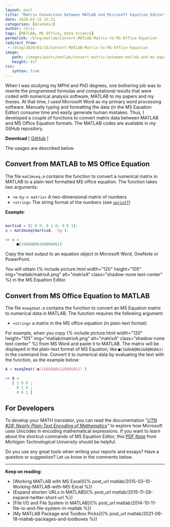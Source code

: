```yaml
---
layout: post
title: "Matrix Conversion between MATLAB and Microsoft Equation Editor"
date: 2020-01-15 15:21
categories: [Academic]
author: chris
tags: [MATLAB, MS Office, Data Science]
permalink: /blog/matlab/Convert-MATLAB-Matrix-to-MS-Office-Equation
redirect_from:
 - /blog/2020/01/15/Convert-MATLAB-Matrix-to-MS-Office-Equation
image: 
   path: /images/posts/matlab/convert-matrix-between-matlab-and-ms-equation.jpg
   height: 417
css:
   syntax: true
---
```


When I was studying my MPhil and PhD degrees, one bothering job was to rewrite the programmed formulas and computational results that were coded with numerical analysis software, MATLAB to my papers and my theses. At that time, I used Microsoft Word as my primary word processing software. Manually typing and formatting the data (in the MS Equation Editor) consume time and easily generate human mistakes. Thus, I developed a couple of functions to convert matrix data between MATLAB and MS Office Equation formats. The MATLAB codes are available in my GitHub repository.

**Download** [ [GitHub](https://github.com/chriskyfung/matlab-matrix-to-ms-office-equation) ]

The usages are described below.

## Convert from MATLAB to MS Office Equation

The file `mat2mseq.m` contains the function to convert a numerical matrix in MATLAB to a plain-text formatted MS office equation. The function takes two arguments:

- `<m-by-n matrix>` A two-dimensional matrix of numbers
- `<string>` The string format of the numbers (see [`sprintf`](https://www.mathworks.com/help/matlab/ref/sprintf.html))

**Example**:

```matlab

martixA = [1 0 0; 0 1 0; 0 0 1];
s = mat2mseq(martixA, '%g');

=> s =
     ■(1&0&0@0&1&0@0&0&1)
```

Copy the text output to an equation object in Microsoft Word, OneNote or PowerPoint.

You will obtain {% include picture.html width="120" height="105" img="matlab/matrixA.png" alt="matrixA" class="shadow-none text-center" %} in the MS Equation Editor.

## Convert from MS Office Equation to MATLAB

The file `mseq2mat.m` contains the function to convert an MS Equation matrix to numerical data in MATLAB. The function requires the following argument:

- `<string>` a matrix in the MS office equation (in plain-text format)

For example, when you copy {% include picture.html width="120" height="105" img="matlab/matrixA.png" alt="matrixA" class="shadow-none text-center" %} from MS Word and paste it to MATLAB. The matrix will be displayed in the plain-text format of MS Equation, like `■(1&0&0@0&1&0@0&0&1)` in the command line. Convert it to numerical data by evaluating the text with the function, as the example below:

```matlab
A = mseq2mat('■(1&0&0@0&1&0@0&0&1)')

=> A = 
   [ 1 0 0 ; 
     0 1 0 ; 
     0 0 1 ] 
```

## For Developers

To develop your MATH translator, you can read the documentation _"[UTN #28: Nearly Plain-Text Encoding of Mathematics](https://www.unicode.org/notes/tn28/)"_ to explore how Microsoft uses Unicodes in encoding mathematical expressions. If you want to learn about the shortcut commands of MS Equation Editor, this [PDF Note](https://pages.mtu.edu/~tbco/cm416/EquationEditor_main.pdf) from _Michigan Technological University_ should be helpful.

Do you use any great tools when writing your reports and essays? Have a question or suggestion? Let us know in the comments below.

* * *

**Keep on reading**:

- [Working MATLAB with MS Excel]({% post_url matlab/2015-03-10-Working-MATLAB-with-MS-Excel %})
- [Expand shorten URLs in MATLAB]({% post_url matlab/2015-11-29-expand-twitter-short-url %})
- [File I/O and File System in MATLAB]({% post_url matlab/2014-10-11-file-io-and-file-system-in-matlab %})
- [My MATLAB Package and Toolbox Picks]({% post_url matlab/2021-09-18-matlab-packages-and-toolboxes %})
